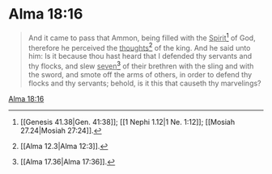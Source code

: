 # Alma 18:16

> And it came to pass that Ammon, being filled with the <u>Spirit</u>[^a] of God, therefore he perceived the <u>thoughts</u>[^b] of the king. And he said unto him: Is it because thou hast heard that I defended thy servants and thy flocks, and slew <u>seven</u>[^c] of their brethren with the sling and with the sword, and smote off the arms of others, in order to defend thy flocks and thy servants; behold, is it this that causeth thy marvelings?

[Alma 18:16](https://www.churchofjesuschrist.org/study/scriptures/bofm/alma/18?lang=eng&id=p16#p16)


[^a]: [[Genesis 41.38|Gen. 41:38]]; [[1 Nephi 1.12|1 Ne. 1:12]]; [[Mosiah 27.24|Mosiah 27:24]].  
[^b]: [[Alma 12.3|Alma 12:3]].  
[^c]: [[Alma 17.36|Alma 17:36]].  
